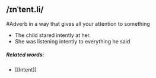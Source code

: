 ## /ɪnˈtent.li/
#Adverb
in a way that gives all your attention to something

- The child stared intently at her.
- She was listening intently to everything he said

##### Related words:
- [[Intent]]

